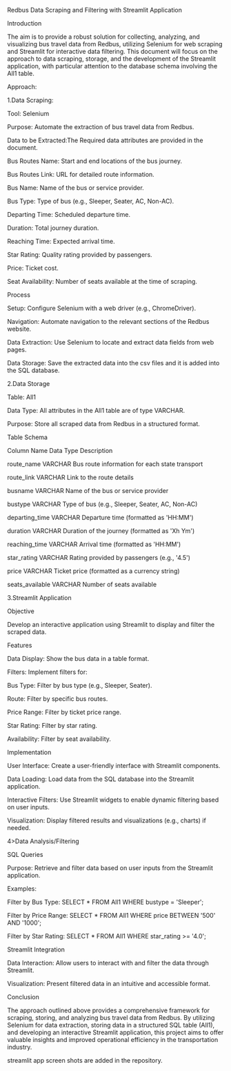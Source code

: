 Redbus Data Scraping and Filtering with Streamlit Application

Introduction

The aim is to provide a robust solution for collecting, analyzing, and visualizing bus travel data from Redbus, utilizing Selenium for web scraping and Streamlit for interactive data filtering. This document will focus on the approach to data scraping, storage, and the development of the Streamlit application, with particular attention to the database schema involving the All1 table.

Approach:


1.Data Scraping:

Tool: Selenium

Purpose: Automate the extraction of bus travel data from Redbus.

Data to be Extracted:The Required data attributes are provided in the document.

Bus Routes Name: Start and end locations of the bus journey.

Bus Routes Link: URL for detailed route information.

Bus Name: Name of the bus or service provider.

Bus Type: Type of bus (e.g., Sleeper, Seater, AC, Non-AC).

Departing Time: Scheduled departure time.

Duration: Total journey duration.

Reaching Time: Expected arrival time.

Star Rating: Quality rating provided by passengers.

Price: Ticket cost.

Seat Availability: Number of seats available at the time of scraping.

Process

Setup: Configure Selenium with a web driver (e.g., ChromeDriver).

Navigation: Automate navigation to the relevant sections of the Redbus website.

Data Extraction: Use Selenium to locate and extract data fields from web pages.

Data Storage: Save the extracted data into the csv files and it is added into the SQL database.

2.Data Storage

Table: All1

Data Type: All attributes in the All1 table are of type VARCHAR.

Purpose: Store all scraped data from Redbus in a structured format.

Table Schema

Column Name	Data Type	Description

route_name	VARCHAR	Bus route information for each state transport

route_link	VARCHAR	Link to the route details

busname	VARCHAR	Name of the bus or service provider

bustype	VARCHAR	Type of bus (e.g., Sleeper, Seater, AC, Non-AC)

departing_time	VARCHAR	Departure time (formatted as 'HH:MM')

duration	VARCHAR	Duration of the journey (formatted as 'Xh Ym')

reaching_time	VARCHAR	Arrival time (formatted as 'HH:MM')

star_rating	VARCHAR	Rating provided by passengers (e.g., '4.5')

price	VARCHAR	Ticket price (formatted as a currency string)

seats_available	VARCHAR	Number of seats available

3.Streamlit Application

Objective

Develop an interactive application using Streamlit to display and filter the scraped data.

Features

Data Display: Show the bus data in a table format.

Filters: Implement filters for:

Bus Type: Filter by bus type (e.g., Sleeper, Seater).

Route: Filter by specific bus routes.

Price Range: Filter by ticket price range.

Star Rating: Filter by star rating.

Availability: Filter by seat availability.

Implementation

User Interface: Create a user-friendly interface with Streamlit components.

Data Loading: Load data from the SQL database into the Streamlit application.

Interactive Filters: Use Streamlit widgets to enable dynamic filtering based on user inputs.

Visualization: Display filtered results and visualizations (e.g., charts) if needed.

4>Data Analysis/Filtering

SQL Queries

Purpose: Retrieve and filter data based on user inputs from the Streamlit application.

Examples:

Filter by Bus Type: SELECT * FROM All1 WHERE bustype = 'Sleeper';

Filter by Price Range: SELECT * FROM All1 WHERE price BETWEEN '500' AND '1000';

Filter by Star Rating: SELECT * FROM All1 WHERE star_rating >= '4.0';

Streamlit Integration

Data Interaction: Allow users to interact with and filter the data through Streamlit.

Visualization: Present filtered data in an intuitive and accessible format.

Conclusion

The approach outlined above provides a comprehensive framework for scraping, storing, and analyzing bus travel data from Redbus. By utilizing Selenium for data extraction, storing data in a structured SQL table (All1), and developing an interactive Streamlit application, this project aims to offer valuable insights and improved operational efficiency in the transportation industry.

streamlit app screen shots are added in the repository.
